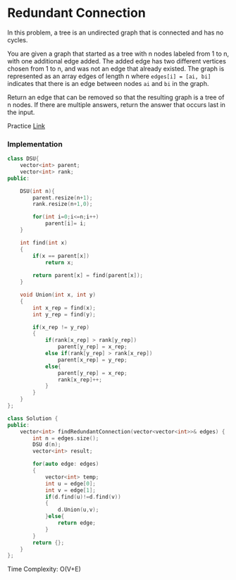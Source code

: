 # Redundant Connection

In this problem, a tree is an undirected graph that is connected and has no cycles.

You are given a graph that started as a tree with n nodes labeled from 1 to n, with one additional edge added. The added edge has two different vertices chosen from 1 to n, and was not an edge that already existed. The graph is represented as an array edges of length n where `edges[i] = [ai, bi]` indicates that there is an edge between nodes `ai` and `bi` in the graph.

Return an edge that can be removed so that the resulting graph is a tree of n nodes. If there are multiple answers, return the answer that occurs last in the input.

Practice [Link](https://leetcode.com/problems/redundant-connection/description/?envType=problem-list-v2&envId=union-find)


### Implementation

```cpp
class DSU{
    vector<int> parent;
    vector<int> rank;
public:

    DSU(int n){
        parent.resize(n+1);
        rank.resize(n+1,0);

        for(int i=0;i<=n;i++)
            parent[i]= i;
    }

    int find(int x)
    {
        if(x == parent[x])
            return x;
        
        return parent[x] = find(parent[x]);
    }

    void Union(int x, int y)
    {
        int x_rep = find(x);
        int y_rep = find(y);

        if(x_rep != y_rep)
        {
            if(rank[x_rep] > rank[y_rep])
                parent[y_rep] = x_rep;
            else if(rank[y_rep] > rank[x_rep])
                parent[x_rep] = y_rep;
            else{
                parent[y_rep] = x_rep;
                rank[x_rep]++;
            }
        }
    }
};

class Solution {
public:
    vector<int> findRedundantConnection(vector<vector<int>>& edges) {
        int n = edges.size();
        DSU d(n);
        vector<int> result;

        for(auto edge: edges)
        {
            vector<int> temp;
            int u = edge[0];
            int v = edge[1];
            if(d.find(u)!=d.find(v))
            {
                d.Union(u,v);
            }else{
                return edge;
            }
        }
        return {};
    }
};
```

Time Complexity: O(V+E)